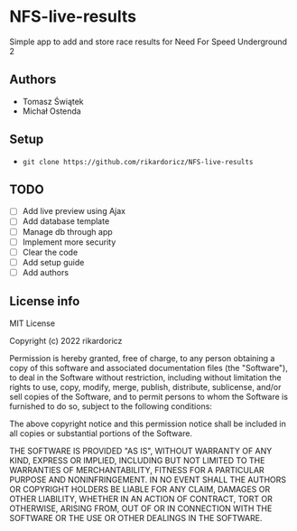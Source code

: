 # NFS-live-results

Simple app to add and store race results for Need For Speed Underground 2

## Authors
- Tomasz Świątek
- Michał Ostenda

## Setup
- `git clone https://github.com/rikardoricz/NFS-live-results`

## TODO
- [ ] Add live preview using Ajax
- [ ] Add database template
- [ ] Manage db through app
- [ ] Implement more security
- [ ] Clear the code
- [ ] Add setup guide
- [ ] Add authors

## License info
MIT License

Copyright (c) 2022 rikardoricz

Permission is hereby granted, free of charge, to any person obtaining a copy
of this software and associated documentation files (the "Software"), to deal
in the Software without restriction, including without limitation the rights
to use, copy, modify, merge, publish, distribute, sublicense, and/or sell
copies of the Software, and to permit persons to whom the Software is
furnished to do so, subject to the following conditions:

The above copyright notice and this permission notice shall be included in all
copies or substantial portions of the Software.

THE SOFTWARE IS PROVIDED "AS IS", WITHOUT WARRANTY OF ANY KIND, EXPRESS OR
IMPLIED, INCLUDING BUT NOT LIMITED TO THE WARRANTIES OF MERCHANTABILITY,
FITNESS FOR A PARTICULAR PURPOSE AND NONINFRINGEMENT. IN NO EVENT SHALL THE
AUTHORS OR COPYRIGHT HOLDERS BE LIABLE FOR ANY CLAIM, DAMAGES OR OTHER
LIABILITY, WHETHER IN AN ACTION OF CONTRACT, TORT OR OTHERWISE, ARISING FROM,
OUT OF OR IN CONNECTION WITH THE SOFTWARE OR THE USE OR OTHER DEALINGS IN THE
SOFTWARE.
